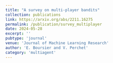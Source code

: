 ```yaml
---
title: "A survey on multi-player bandits"
collection: publications
link: https://arxiv.org/abs/2211.16275
permalink: /publication/survey_multiplayer
date: 2024-05-28
excerpt: ''
pubtype: 'journal'
venue: 'Journal of Machine Learning Research'
author: 'E. Boursier and V. Perchet'
category: 'multiagent'
---
```


